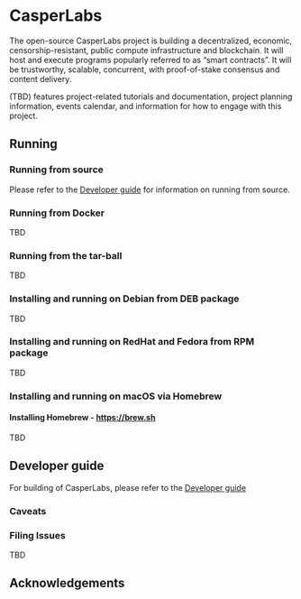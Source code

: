 # CasperLabs

The open-source CasperLabs project is building a decentralized, economic, censorship-resistant, public compute infrastructure and blockchain. It will host and execute programs popularly referred to as “smart contracts”. It will be trustworthy, scalable, concurrent, with proof-of-stake consensus and content delivery.

(TBD) features project-related tutorials and documentation, project planning information, events calendar, and information for how to engage with this project.

## Running

### Running from source
Please refer to the [Developer guide](DEVELOPER.md) for information on running from source.

### Running from Docker

TBD

### Running from the tar-ball
TBD

### Installing and running on Debian from DEB package
TBD

### Installing and running on RedHat and Fedora from RPM package
TBD

### Installing and running on macOS via Homebrew

#### Installing Homebrew - https://brew.sh
TBD

## Developer guide

For building of CasperLabs, please refer to the [Developer guide](DEVELOPER.md)

### Caveats

### Filing Issues

TBD

## Acknowledgements
